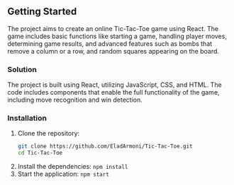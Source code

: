 ## Getting Started

The project aims to create an online Tic-Tac-Toe game using React. The game includes basic functions like starting a game, handling player moves, determining game results, and advanced features such as bombs that remove a column or a row, and random squares appearing on the board.

### Solution

The project is built using React, utilizing JavaScript, CSS, and HTML. The code includes components that enable the full functionality of the game, including move recognition and win detection.

### Installation

1. Clone the repository:
   ```sh
   git clone https://github.com/EladArmoni/Tic-Tac-Toe.git
   cd Tic-Tac-Toe
   ```
2. Install the dependencies:
   `npm install`
3. Start the application:
   `npm start`
